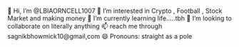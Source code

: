 👋 Hi, I’m @LBIAORNCELL1007
👀 I’m interested in Crypto , Football , Stock Market and making money
🌱 I’m currently learning life.....tbh
💞️ I’m looking to collaborate on literally anything
📫 reach me through sagnikbhowmick10@gmail,com
😄 Pronouns: straight as a pole


<!---
LBIAORNCELL1007/LBIAORNCELL1007 is a ✨ special ✨ repository because its `README.md` (this file) appears on your GitHub profile.
You can click the Preview link to take a look at your changes.
--->
